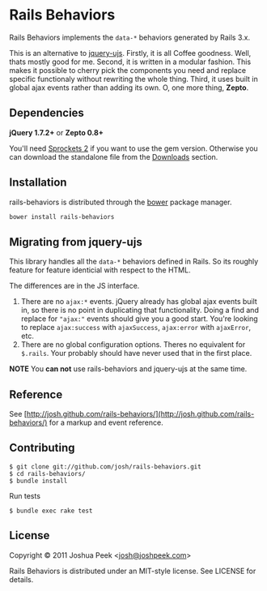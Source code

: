 # Rails Behaviors

Rails Behaviors implements the `data-*` behaviors generated by Rails 3.x.

This is an alternative to [jquery-ujs](https://github.com/rails/jquery-ujs). Firstly, it is all Coffee goodness. Well, thats mostly good for me. Second, it is written in a modular fashion. This makes it possible to cherry pick the components you need and replace specific functionaly without rewriting the whole thing. Third, it uses built in global ajax events rather than adding its own. O, one more thing, **Zepto**.


## Dependencies

**jQuery 1.7.2+** or **Zepto 0.8+**

You'll need [Sprockets 2](github.com/sstephenson/sprockets/) if you want to use the gem version. Otherwise you can download the standalone file from the [Downloads](https://github.com/sstephenson/sprockets/downloads) section.


## Installation

rails-behaviors is distributed through the [bower](https://github.com/twitter/bower) package manager.

``` bash
bower install rails-behaviors
```

## Migrating from jquery-ujs

This library handles all the `data-*` behaviors defined in Rails. So its roughly feature for feature identicial with respect to the HTML.

The differences are in the JS interface.

1. There are no `ajax:*` events. jQuery already has global ajax events built in, so there is no point in duplicating that functionality. Doing a find and replace for `"ajax:"` events should give you a good start. You're looking to replace `ajax:success` with `ajaxSuccess`, `ajax:error` with `ajaxError`, etc.
2. There are no global configuration options. Theres no equivalent for `$.rails`. Your probably should have never used that in the first place.

**NOTE** You **can not** use rails-behaviors and jquery-ujs at the same time.


## Reference

See [http://josh.github.com/rails-behaviors/](http://josh.github.com/rails-behaviors/) for a markup and event reference.

## Contributing

    $ git clone git://github.com/josh/rails-behaviors.git
    $ cd rails-behaviors/
    $ bundle install

Run tests

    $ bundle exec rake test

## License

Copyright &copy; 2011 Joshua Peek <<josh@joshpeek.com>>

Rails Behaviors is distributed under an MIT-style license. See LICENSE for details.
